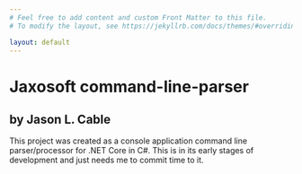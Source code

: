 ```yaml
---
# Feel free to add content and custom Front Matter to this file.
# To modify the layout, see https://jekyllrb.com/docs/themes/#overriding-theme-defaults

layout: default
---
```


# Jaxosoft command-line-parser

## by Jason L. Cable

This project was created as a console application command line parser/processor for .NET Core in C#.  This is in its early stages of development and just needs me to commit time to it.

